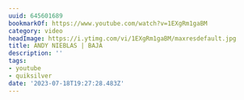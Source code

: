 ```yaml
---
uuid: 645601689
bookmarkOf: https://www.youtube.com/watch?v=1EXgRm1gaBM
category: video
headImage: https://i.ytimg.com/vi/1EXgRm1gaBM/maxresdefault.jpg
title: ANDY NIEBLAS | BAJA
description: ''
tags:
- youtube
- quiksilver
date: '2023-07-18T19:27:28.483Z'
---
```



